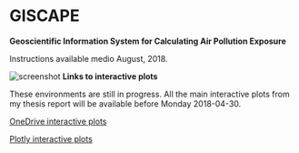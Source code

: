 # GISCAPE
**Geoscientific Information System for Calculating Air Pollution Exposure**

Instructions available medio August, 2018.

![screenshot](https://raw.githubusercontent.com/wschuc002/ThesisWS/master/backend/img/ThesisWS2_cover_20180123.png "GISCAPE")
**Links to interactive plots**

These environments are still in progress. All the main interactive plots from my thesis report will be
available before Monday 2018-04-30.

<a href="https://wageningenur4-my.sharepoint.com/:f:/g/personal/william_schuch_wur_nl/EtbwkZgdsNpCphofWuZxy20BUaXYN5pepXvcpTo-RKcX6g?e=FxHarC" target="_blank" New Tab>OneDrive interactive plots</a>

<a href="https://plot.ly/~wschuc002" target="_blank" New Tab>Plotly interactive plots</a>